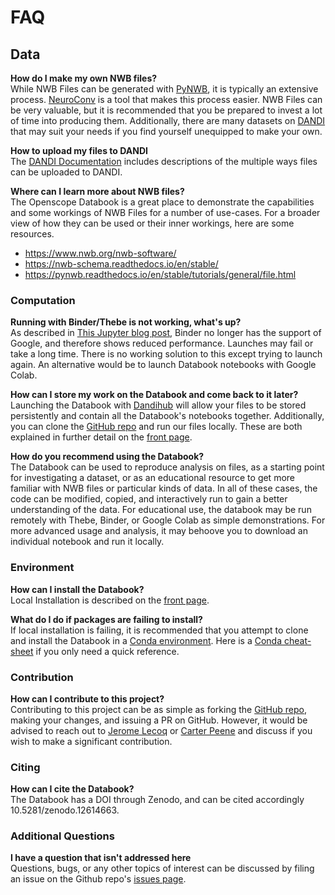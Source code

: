 # FAQ

## Data

**How do I make my own NWB files?**\
While NWB Files can be generated with [PyNWB](https://pynwb.readthedocs.io/en/stable/), it is typically an extensive process. [NeuroConv](https://neuroconv.readthedocs.io/en/main/) is a tool that makes this process easier. NWB Files can be very valuable, but it is recommended that you be prepared to invest a lot of time into producing them. Additionally, there are many datasets on [DANDI](https://dandiarchive.org/) that may suit your needs if you find yourself unequipped to make your own.

**How to upload my files to DANDI**\
The [DANDI Documentation](https://www.dandiarchive.org/handbook/) includes descriptions of the multiple ways files can be uploaded to DANDI.

**Where can I learn more about NWB files?**\
The Openscope Databook is a great place to demonstrate the capabilities and some workings of NWB Files for a number of use-cases. For a broader view of how they can be used or their inner workings, here are some resources.
- https://www.nwb.org/nwb-software/
- https://nwb-schema.readthedocs.io/en/stable/
- https://pynwb.readthedocs.io/en/stable/tutorials/general/file.html


### Computation

**Running with Binder/Thebe is not working, what's up?**\
As described in [This Jupyter blog post](https://blog.jupyter.org/mybinder-org-reducing-capacity-c93ccfc6413f), Binder no longer has the support of Google, and therefore shows reduced performance. Launches may fail or take a long time. There is no working solution to this except trying to launch again. An alternative would be to launch Databook notebooks with Google Colab.

**How can I store my work on the Databook and come back to it later?**\
Launching the Databook with [Dandihub](https://hub.dandiarchive.org/) will allow your files to be stored persistently and contain all the Databook's notebooks together. Additionally, you can clone the [GitHub repo](https://github.com/AllenInstitute/openscope_databook) and run our files locally. These are both explained in further detail on the [front page](https://alleninstitute.github.io/openscope_databook/intro.html).

**How do you recommend using the Databook?**\
The Databook can be used to reproduce analysis on files, as a starting point for investigating a dataset, or as an educational resource to get more familiar with NWB files or particular kinds of data. In all of these cases, the code can be modified, copied, and interactively run to gain a better understanding of the data. For educational use, the databook may be run remotely with Thebe, Binder, or Google Colab as simple demonstrations. For more advanced usage and analysis, it may behoove you to download an individual notebook and run it locally.


### Environment

**How can I install the Databook?**\
Local Installation is described on the [front page](https://alleninstitute.github.io/openscope_databook/intro.html#locally).

**What do I do if packages are failing to install?**\
If local installation is failing, it is recommended that you attempt to clone and install the Databook in a [Conda environment](https://conda.io/projects/conda/en/latest/user-guide/tasks/manage-environments.html). Here is a [Conda cheat-sheet](https://docs.conda.io/projects/conda/en/4.6.0/_downloads/52a95608c49671267e40c689e0bc00ca/conda-cheatsheet.pdf) if you only need a quick reference.


### Contribution

**How can I contribute to this project?**\
Contributing to this project can be as simple as forking the [GitHub repo](https://github.com/AllenInstitute/openscope_databook), making your changes, and issuing a PR on GitHub. However, it would be advised to reach out to [Jerome Lecoq](https://github.com/jeromelecoq) or [Carter Peene](https://github.com/rcpeene) and discuss if you wish to make a significant contribution.

### Citing

**How can I cite the Databook?**\
The Databook has a DOI through Zenodo, and can be cited accordingly 10.5281/zenodo.12614663.


### Additional Questions

**I have a question that isn't addressed here**\
Questions, bugs, or any other topics of interest can be discussed by filing an issue on the Github repo's [issues page](https://github.com/AllenInstitute/openscope_databook/issues).
